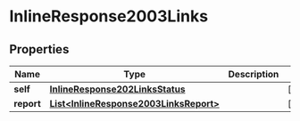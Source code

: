 
# InlineResponse2003Links

## Properties
Name | Type | Description | Notes
------------ | ------------- | ------------- | -------------
**self** | [**InlineResponse202LinksStatus**](InlineResponse202LinksStatus.md) |  |  [optional]
**report** | [**List&lt;InlineResponse2003LinksReport&gt;**](InlineResponse2003LinksReport.md) |  |  [optional]



